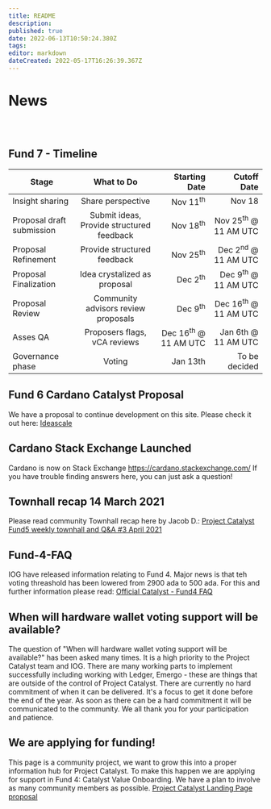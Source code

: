 ```yaml
---
title: README
description: 
published: true
date: 2022-06-13T10:50:24.380Z
tags: 
editor: markdown
dateCreated: 2022-05-17T16:26:39.367Z
---
```


# News

<style>
.theme-default-content:not(.custom){
    max-width:1280px;
}
.resourceCard{
    flex-basis:100%; margin-bottom:1rem
}
</style>
<div style="display:flex; flex-direction:row; flex-wrap:wrap; justify-content:space-evenly; align-content:space-around">

<ResourceCard
    class="resourceCard"
    headerColor="#0088CC"
    title="Community newsletter"
    subtitle= "Offical - IOG Catalyst Community News Letter" 
    url="https://us20.campaign-archive.com/home/?u=26d3b656ecc43aa6f3063eaed&id=2451b43b07"
    linkText="Go to Page"
    target="_self"
    text="Offical - IOHK Catalyst Community Newsletter - Past issues. [Subscribe to weekly newsletter.] (https://iohk.us20.list-manage.com/subscribe?u=26d3b656ecc43aa6f3063eaed&id=2451b43b07)" />

</div>

## Fund 7 - Timeline

| Stage                     | What to Do                                   |                Starting Date      |                   Cutoff Date  |
| ------------------------- |:--------------------------------------------:|----------------------------------:|-------------------------------:|
| Insight sharing           |Share perspective                             | Nov 11<sup>th</sup>               | Nov 18|
| Proposal draft submission |Submit ideas, Provide structured feedback     | Nov 18<sup>th</sup>               | Nov 25<sup>th</sup> @ 11 AM UTC|
| Proposal Refinement       |Provide structured feedback                   | Nov 25<sup>th</sup>               | Dec 2<sup>nd</sup> @ 11 AM UTC|
| Proposal Finalization     |Idea crystalized as proposal                  | Dec 2<sup>th</sup>                | Dec 9<sup>th</sup> @ 11 AM UTC|
| Proposal Review           |Community advisors review proposals           | Dec 9<sup>th</sup>                | Dec 16<sup>th</sup> @ 11 AM UTC|
| Asses QA                  |Proposers flags, vCA reviews                  | Dec 16<sup>th</sup> @ 11 AM UTC   | Jan 6th @ 11 AM UTC|
| Governance phase          |Voting                                        |     Jan 13th                      | To be decided|




## Fund 6 Cardano Catalyst Proposal

We have a proposal to continue development on this site. Please check it out here:
[Ideascale](https://cardano.ideascale.com/a/dtd/Community-Site-Development-AIM/369160-48088)

## Cardano Stack Exchange Launched

Cardano is now on Stack Exchange https://cardano.stackexchange.com/ If you have trouble finding answers here, you can just ask a question!

## Townhall recap 14 March 2021

Please read community Townhall recap here by Jacob D.:
[Project Catalyst Fund5 weekly townhall and Q&A #3 April 2021](/en/town-hall/210414%20Weekly%20Townhall_JD.html)

## Fund-4-FAQ

IOG have released information relating to Fund 4. Major news is that teh voting threashold has been lowered from 2900 ada to 500 ada. For this and further information please read:
[Official Catalyst - Fund4 FAQ](https://iohk.zendesk.com/hc/en-us/articles/900006490763)

## When will hardware wallet voting support will be available?

The question of "When will hardware wallet voting support will be available?" has been asked many times. It is a high priority to the Project Catalyst team and IOG. There are many working parts to implement successfully including working with Ledger, Emergo - these are things that are outside of the control of Project Catalyst. There are currently no hard commitment of when it can be delivered. It's a focus to get it done before the end of the year. As soon as there can be a hard commitment it will be communicated to the community. We all thank you for your participation and patience.

## We are applying for funding!

This page is a community project, we want to grow this into a proper information hub for Project Catalyst.
To make this happen we are applying for support in Fund 4: Catalyst Value Onboarding. We have a plan to involve as many
community members as possible.
[Project Catalyst Landing Page proposal](https://cardano.ideascale.com/a/dtd/Project-Catalyst-Landing-Page/341718-48088)
